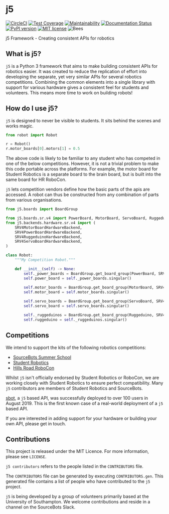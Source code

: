 # j5

[![CircleCI](https://circleci.com/gh/j5api/j5.svg?style=svg)](https://circleci.com/gh/j5api/j5)
[![Test Coverage](https://api.codeclimate.com/v1/badges/54e440aba5a51c9ee133/test_coverage)](https://codeclimate.com/github/j5api/j5/test_coverage)
[![Maintainability](https://api.codeclimate.com/v1/badges/54e440aba5a51c9ee133/maintainability)](https://codeclimate.com/github/j5api/j5/maintainability)
[![Documentation Status](https://readthedocs.org/projects/j5/badge/?version=master)](https://j5.readthedocs.io/en/master/?badge=master)
[![PyPI version](https://badge.fury.io/py/j5.svg)](https://badge.fury.io/py/j5)
[![MIT license](https://img.shields.io/badge/license-MIT-brightgreen.svg?style=flat)](https://opensource.org/licenses/MIT)
![Bees](https://img.shields.io/badge/bees-110%25-yellow.svg)

j5 Framework - Creating consistent APIs for robotics

## What is j5?

`j5` is a Python 3 framework that aims to make building consistent APIs for robotics easier. It was created to reduce the replication of effort into developing the separate, yet very similar APIs for several robotics competitions. Combining the common elements into a single library with support for various hardware gives a consistent feel for students and volunteers. This means more time to work on building robots!

## How do I use j5?

`j5` is designed to never be visible to students. It sits behind the scenes and works magic.

```python
from robot import Robot

r = Robot()
r.motor_boards[0].motors[1] = 0.5
```

The above code is likely to be familiar to any student who has competed in one of the below competitions. However, it is not a trivial problem to make this code portable across the platforms. For example, the motor board for Student Robotics is a separate board to the brain board, but is built into the same board for HR RoboCon.

`j5` lets competition vendors define how the basic parts of the apis are accessed. A robot can thus be constructed from any combination of parts from various organisations.

```python
from j5.boards import BoardGroup

from j5.boards.sr.v4 import PowerBoard, MotorBoard, ServoBoard, Ruggeduino
from j5.backends.hardware.sr.v4 import (
    SRV4MotorBoardHardwareBackend,
    SRV4PowerBoardHardwareBackend,
    SRV4RuggeduinoHardwareBackend,
    SRV4ServoBoardHardwareBackend,
)

class Robot:
    """My Competition Robot."""

    def __init__(self) -> None:
        self._power_boards = BoardGroup.get_board_group(PowerBoard, SRV4PowerBoardHardwareBackend)
        self.power_board = self._power_boards.singular()
        
        self.motor_boards = BoardGroup.get_board_group(MotorBoard, SRV4MotorBoardHardwareBackend)
        self.motor_board = self.motor_boards.singular()

        self.servo_boards = BoardGroup.get_board_group(ServoBoard, SRV4ServoBoardHardwareBackend)
        self.servo_board = self.servo_boards.singular()

        self._ruggeduinos = BoardGroup.get_board_group(Ruggeduino, SRV4RuggeduinoHardwareBackend)
        self.ruggeduino = self._ruggeduinos.singular()
```

## Competitions

We intend to support the kits of the following robotics competitions:

- [SourceBots Summer School](https://sourcebots.co.uk/)
- [Student Robotics](https://studentrobotics.org/)
- [Hills Road RoboCon](https://hr-robocon.org/)

Whilst `j5` isn't officially endorsed by Student Robotics or RoboCon, we are working closely with Student Robotics to ensure perfect compatibility. Many `j5` contributors are members of Student Robotics and SourceBots.

[sbot](https://github.com/sourcebots/sbot), a `j5` based API, was successfully deployed to over 100 users in August 2019. This is the first known case of a real-world deployment of a `j5` based API.

If you are interested in adding support for your hardware or building your own API, please get in touch.

## Contributions

This project is released under the MIT Licence. For more information, please see `LICENSE`.

`j5 contributors` refers to the people listed in the `CONTRIBUTORS` file.

The `CONTRIBUTORS` file can be generated by executing `CONTRIBUTORS.gen`. This generated file contains a list of people who have contributed to the `j5` project.

`j5` is being developed by a group of volunteers primarily based at the University of Southampton. We welcome contributions and reside in a channel on the SourceBots Slack.
